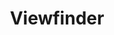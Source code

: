---
permalink: /projects/viewfinder/
title: Viewfinder
description: Nature has been manipulated throughout the course of western civilization to be packaged into consumable forms.
images:
- /assets/images/projects/viewfinder/viewfinder_1.png
- /assets/images/projects/viewfinder/viewfinder_2.png
- /assets/images/projects/viewfinder/viewfinder_3.png
---
